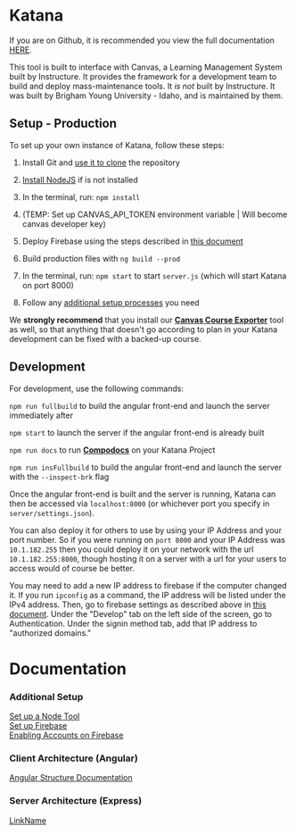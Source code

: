 # Katana

If you are on Github, it is recommended you view the full documentation [HERE](https://byuitechops.github.io/katana/docs/index.html).

This tool is built to interface with Canvas, a Learning Management System built by Instructure. It provides the framework for a development team to build and deploy mass-maintenance tools. It *is not* built by Instructure. It was built by Brigham Young University - Idaho, and is maintained by them.

## Setup - Production

To set up your own instance of Katana, follow these steps:

1. Install Git and [use it to clone](https://git-scm.com/book/en/v2/Git-Basics-Getting-a-Git-Repository) the repository

2. [Install NodeJS](https://nodejs.org/en/download/) if is not installed

3. In the terminal, run: `npm install`

4. (TEMP: Set up CANVAS_API_TOKEN environment variable | Will become canvas developer key)

5. Deploy Firebase using the steps described in [this document](https://byuitechops.github.io/katana/docs/additional-documentation/setup/setting-up-firebase.html)

6. Build production files with `ng build --prod`

<!-- 7. Copy the `server` directory and the contents of the `/dist` folder into the directory you will be deploying from -->

7. In the terminal, run: `npm start` to start `server.js` (which will start Katana on port 8000)

8. Follow any [additional setup processes](https://byuitechops.github.io/katana/docs/additional-documentation/setup.html) you need

We **strongly recommend** that you install our **[Canvas Course Exporter](https://github.com/byuitechops/canvas-course-exporter)** tool as well, so that anything that doesn't go according to plan in your Katana development can be fixed with a backed-up course.

## Development

For development, use the following commands:

```npm run fullbuild``` to build the angular front-end and launch the server immediately after

```npm start``` to launch the server if the angular front-end is already built

```npm run docs``` to run **[Compodocs](https://compodoc.app/)** on your Katana Project

```npm run insFullbuild``` to build the angular front-end and launch the server with the `--inspect-brk` flag

Once the angular front-end is built and the server is running, Katana can then be accessed via `localhost:8000` (or whichever port you specify in `server/settings.json`).

You can also deploy it for others to use by using your IP Address and your port number. So if you were running on `port 8000` and your IP Address was `10.1.182.255` then you could deploy it on your network with the url `10.1.182.255:8000`, though hosting it on a server with a url for your users to access would of course be better.

You may need to add a new IP address to firebase if the computer changed it. If you run `ipconfig` as a command, the IP address will be listed under the IPv4 address. Then, go to firebase settings as described above in [this document](https://byuitechops.github.io/katana/docs/additional-documentation/setup/setting-up-firebase.html). Under the "Develop" tab on the left side of the screen, go to Authentication. Under the signin method tab, add that IP address to "authorized domains."

# Documentation

### Additional Setup
[Set up a Node Tool](https://byuitechops.github.io/katana/docs/additional-documentation/setup/node-tools.html)<br />
[Set up Firebase](https://byuitechops.github.io/katana/docs/additional-documentation/setup/setting-up-firebase.html)<br />
[Enabling Accounts on Firebase](https://byuitechops.github.io/katana/docs/additional-documentation/setup/enabling-accounts-on-firebase.html)<br />

### Client Architecture (Angular)
[Angular Structure Documentation](https://byuitechops.github.io/katana/docs/index.html) 

### Server Architecture (Express)
[LinkName](https://byuitechops.github.io/katana/docs/additional-documentation/architecture.html)<br />








